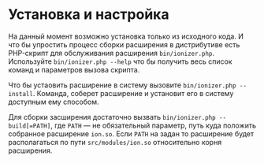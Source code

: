 Установка и настройка
===

На данный момент возможно установка только из исходного кода. 
И что бы упростить процесс сборки расширения в дистрибутиве есть PHP-скрипт для обслуживания расширения `bin/ionizer.php`.
Используйте `bin/ionizer.php --help` что бы получить весь список команд и  параметров вызова скрипта.

Что бы устаовить расширение в систему вызовите `bin/ionizer.php --install`. 
Команда, соберет расширение и установит его в систему доступным ему способом.   

Для сборки засширения достаточно вызвать `bin/ionizer.php --build[=PATH]`, 
где  `PATH` —  не обязательный параметр, путь куда положить собранное расширение `ion.so`. 
Если `PATH` на задан то расширение будет располагаться по пути `src/modules/ion.so` относительно корня расширения. 